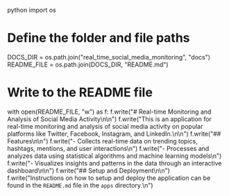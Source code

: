 python
import os

# Define the folder and file paths
DOCS_DIR = os.path.join("real_time_social_media_monitoring", "docs")
README_FILE = os.path.join(DOCS_DIR, "README.md")

# Write to the README file
with open(README_FILE, "w") as f:
    f.write("# Real-time Monitoring and Analysis of Social Media Activity\n\n")
    f.write("This is an application for real-time monitoring and analysis of social media activity on popular platforms like Twitter, Facebook, Instagram, and LinkedIn.\n\n")
    f.write("## Features\n\n")
    f.write("- Collects real-time data on trending topics, hashtags, mentions, and user interactions\n")
    f.write("- Processes and analyzes data using statistical algorithms and machine learning models\n")
    f.write("- Visualizes insights and patterns in the data through an interactive dashboard\n\n")
    f.write("## Setup and Deployment\n\n")
    f.write("Instructions on how to setup and deploy the application can be found in the `README.md` file in the `apps` directory.\n")
